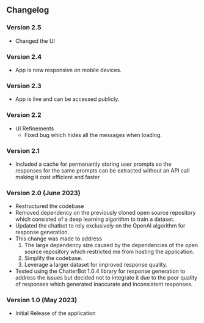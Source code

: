 ## Changelog

### Version 2.5
- Changed the UI

### Version 2.4
- App is now responsive on mobile devices.
  
### Version 2.3
- App is live and can be accessed publicly.

### Version 2.2
- UI Refinements
    - Fixed bug which hides all the messages when loading.

### Version 2.1
- Included a cache for permanantly storing user prompts so the responses for the same prompts can be extracted without an API call
making it cost efficient and faster

### Version 2.0 (June 2023)
- Restructured the codebase
- Removed dependency on the previously cloned open source repository which consisted of a deep learning algorithm to train a dataset.
- Updated the chatbot to rely exclusively on the OpenAI algorithm for response generation.
- This change was made to address
    1. The large dependency size caused by the dependencies of the open source repository which restricted me from hosting the application.
    2. Simplify the codebase.
    3. Leverage a larger dataset for improved response quality.
- Tested using the ChatterBot 1.0.4 library for response generation to address the issues but decided not to integrate it due to the poor quality of responses which generated inaccurate and inconsistent responses.

### Version 1.0 (May 2023)
- Initial Release of the application


